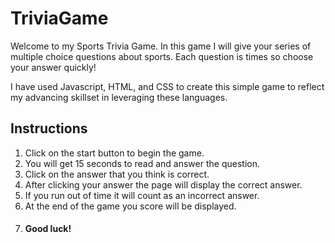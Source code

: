 # TriviaGame

Welcome to my Sports Trivia Game.  In this game I will give your series of multiple choice questions about sports.  Each question is times so choose your answer quickly!

I have used Javascript, HTML, and CSS to create this simple game to reflect my advancing skillset in leveraging these languages.

## Instructions

1. Click on the start button to begin the game.
1. You will get 15 seconds to read and answer the question.
1. Click on the answer that you think is correct.
1. After clicking your answer the page will display the correct answer.
1. If you run out of time it will count as an incorrect answer.
1. At the end of the game you score will be displayed.
1. #### Good luck!
